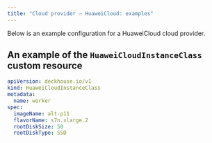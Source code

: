 ```yaml
---
title: "Cloud provider — HuaweiCloud: examples"
---
```


Below is an example configuration for a HuaweiCloud cloud provider.

## An example of the `HuaweiCloudInstanceClass` custom resource

```yaml
apiVersion: deckhouse.io/v1
kind: HuaweiCloudInstanceClass
metadata:
  name: worker
spec:
  imageName: alt-p11
  flavorName: s7n.xlarge.2
  rootDiskSize: 50
  rootDiskType: SSD
```
